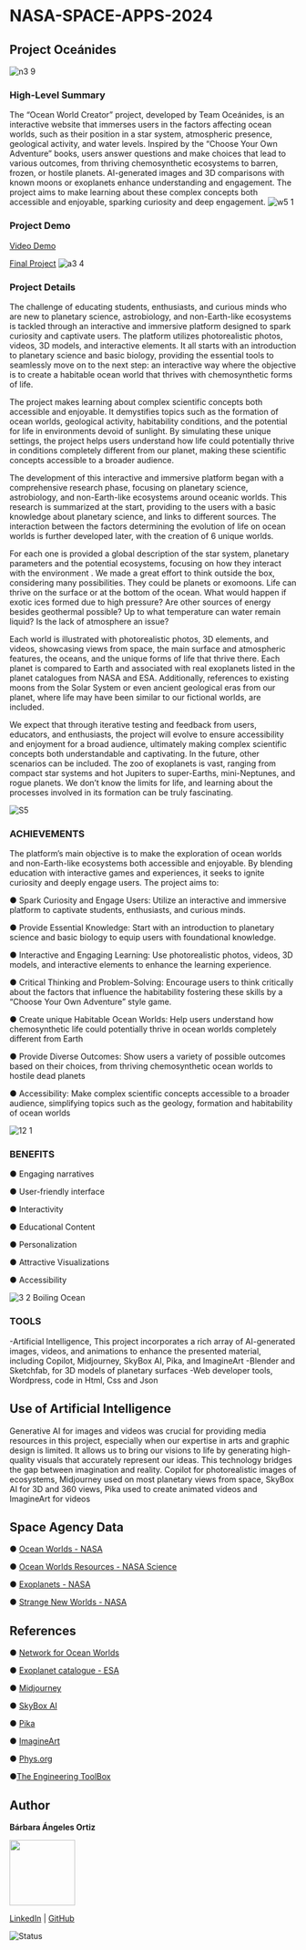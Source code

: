 # NASA-SPACE-APPS-2024
## Project Oceánides
![n3 9](https://github.com/user-attachments/assets/dd30aa18-e9ad-459f-85c6-8717b3147c6b)

### High-Level Summary

The “Ocean World Creator” project, developed by Team Oceánides, is an interactive website that immerses users in the factors affecting ocean worlds, such as their position in a star system, atmospheric presence, geological activity, and water levels. Inspired by the “Choose Your Own Adventure” books, users answer questions and make choices that lead to various outcomes, from thriving chemosynthetic ecosystems to barren, frozen, or hostile planets. AI-generated images and 3D comparisons with known moons or exoplanets enhance understanding and engagement. The project aims to make learning about these complex concepts both accessible and enjoyable, sparking curiosity and deep engagement.
![w5 1](https://github.com/user-attachments/assets/9059d079-2d50-40d4-8a75-cd49fea7328d)

### Project Demo

[Video Demo](https://www.youtube.com/watch?v=1RiNtSkJb1I)

[Final Project](https://ortizbarbara.com/oceanides)
![a3 4](https://github.com/user-attachments/assets/19ca9dec-237f-4e10-bb39-30935308fa15)


### Project Details

The challenge of educating students, enthusiasts, and curious minds who are new to planetary science, astrobiology, and non-Earth-like ecosystems is tackled through an interactive and immersive platform designed to spark curiosity and captivate users. The platform utilizes photorealistic photos, videos, 3D models, and interactive elements. It all starts with an introduction to planetary science and basic biology, providing the essential tools to seamlessly move on to the next step: an interactive way where the objective is to create a habitable ocean world that thrives with chemosynthetic forms of life.

The project makes learning about complex scientific concepts both accessible and enjoyable. It demystifies topics such as the formation of ocean worlds, geological activity, habitability conditions, and the potential for life in environments devoid of sunlight. By simulating these unique settings, the project helps users understand how life could potentially thrive in conditions completely different from our planet, making these scientific concepts accessible to a broader audience.

The development of this interactive and immersive platform began with a comprehensive research phase, focusing on planetary science, astrobiology, and non-Earth-like ecosystems around oceanic worlds. This research is summarized at the start, providing to the users with a basic knowledge about planetary science, and links to different sources. The interaction between the factors determining the evolution of life on ocean worlds is further developed later, with the creation of 6 unique worlds.

For each one is provided a global description of the star system, planetary parameters and the potential ecosystems, focusing on how they interact with the environment . We made a great effort to think outside the box, considering many possibilities. They could be planets or exomoons. Life can thrive on the surface or at the bottom of the ocean. What would happen if exotic ices formed due to high pressure? Are other sources of energy besides geothermal possible? Up to what temperature can water remain liquid? Is the lack of atmosphere an issue?

Each world is illustrated with photorealistic photos, 3D elements, and videos, showcasing views from space, the main surface and atmospheric features, the oceans, and the unique forms of life that thrive there. Each planet is compared to Earth and associated with real exoplanets listed in the planet catalogues from NASA and ESA. Additionally, references to existing moons from the Solar System or even ancient geological eras from our planet, where life may have been similar to our fictional worlds, are included.

We expect that through iterative testing and feedback from users, educators, and enthusiasts, the project will evolve to ensure accessibility and enjoyment for a broad audience, ultimately making complex scientific concepts both understandable and captivating. In the future, other scenarios can be included. The zoo of exoplanets is vast, ranging from compact star systems and hot Jupiters to super-Earths, mini-Neptunes, and rogue planets. We don’t know the limits for life, and learning about the processes involved in its formation can be truly fascinating.

![S5](https://github.com/user-attachments/assets/2424c232-5ae7-4926-b720-41da910d7075)


### ACHIEVEMENTS

The platform’s main objective is to make the exploration of ocean worlds and non-Earth-like ecosystems both accessible and enjoyable. By blending education with interactive games and experiences, it seeks to ignite curiosity and deeply engage users. The project aims to:

  ●	Spark Curiosity and Engage Users: Utilize an interactive and immersive platform to captivate students, enthusiasts, and curious minds.
  
  ●	Provide Essential Knowledge: Start with an introduction to planetary science and basic biology to equip users with foundational knowledge.
  
  ●	Interactive and Engaging Learning: Use photorealistic photos, videos, 3D models, and interactive elements to enhance the learning experience.
  
  ●	Critical Thinking and Problem-Solving: Encourage users to think critically about the factors that influence the habitability fostering these skills by a “Choose Your Own Adventure” style game.
  
  ●	Create unique Habitable Ocean Worlds: Help users understand how chemosynthetic life could potentially thrive in ocean worlds completely different from  Earth
  
  ●	Provide Diverse Outcomes: Show users a variety of possible outcomes based on their choices, from thriving chemosynthetic ocean worlds to hostile dead planets
  
  ●	Accessibility: Make complex scientific concepts accessible to a broader audience, simplifying topics such as the geology, formation and habitability of ocean worlds
  
  ![12 1](https://github.com/user-attachments/assets/0847e858-c040-4424-b375-62d0b490cf67)


### BENEFITS

  ●	Engaging narratives
  
  ●	User-friendly interface
  
  ●	Interactivity
  
  ●	Educational Content
  
  ●	Personalization
  
  ●	Attractive Visualizations
  
  ●	Accessibility

  ![3 2 Boiling Ocean](https://github.com/user-attachments/assets/4d7d4e47-c3bc-49df-a34d-909675f5f20c)


### TOOLS

-Artificial Intelligence, This project incorporates a rich array of AI-generated images, videos, and animations to enhance the presented material, including Copilot, Midjourney, SkyBox AI, Pika, and ImagineArt
-Blender and Sketchfab, for 3D models of planetary surfaces
-Web developer tools, Wordpress, code in Html, Css and Json 

## Use of Artificial Intelligence

Generative AI for images and videos was crucial for providing media resources in this project, especially when our expertise in arts and graphic design is limited. It allows us to bring our visions to life by generating high-quality visuals that accurately represent our ideas. This technology bridges the gap between imagination and reality. Copilot for photorealistic images of ecosystems, Midjourney used on most planetary views from space, SkyBox AI for 3D and 360 views, Pika used to create animated videos and ImagineArt for videos

## Space Agency Data

  ●	[Ocean Worlds - NASA](https://www.nasa.gov/specials/ocean-worlds/)
  
  ●	[Ocean Worlds Resources - NASA Science](https://science.nasa.gov/toolkit/oceanworlds/)
  
  ●	[Exoplanets - NASA](https://science.nasa.gov/exoplanets/)
  
  ●	[Strange New Worlds - NASA](https://science.nasa.gov/exoplanets/immersive/strange-new-worlds/)

## References

  ●	[Network for Ocean Worlds](https://oceanworlds.space/)
  
  ●	[Exoplanet catalogue - ESA](https://exoplanet.eu/catalog/)
  
  ●	[Midjourney](https://www.midjourney.com/)
  
  ●	[SkyBox AI](https://skybox.blockadelabs.com/)
  
  ●	[Pika](https://pika.art/my-library)
  
  ●	[ImagineArt](https://www.imagine.art/)
  
  ●	[Phys.org](https://phys.org/)
  
  ●[The Engineering ToolBox](https://www.engineeringtoolbox.com/)

  ## Author
**Bárbara Ángeles Ortiz**

 <img src="https://avatars.githubusercontent.com/u/105976212?v=4" width=115><br><sub></sub>

[LinkedIn](https://www.linkedin.com/in/barbaraangelesortiz/) | [GitHub](https://github.com/BarbaraAngelesOrtiz)

![Status](https://img.shields.io/badge/status-finished-brightgreen)






